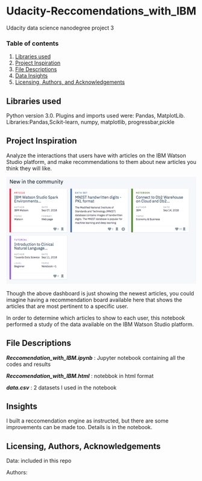 # Udacity-Reccomendations_with_IBM
Udacity data science nanodegree project 3

### Table of contents

1. [Libraries used](#Libraries)
2. [Project Inspiration](#Inspiration)
3. [File Descriptions](#files)
4. [Data Insights](#Insights)
5. [Licensing, Authors, and Acknowledgements](#licensing)


## Libraries used <a name="Libraries used"></a>

Python version 3.0.
Plugins and imports used were: Pandas, MatplotLib.
Libraries:Pandas,Scikit-learn, numpy, matplotlib, progressbar,pickle


## Project Inspiration<a name="Inspiration"></a>

Analyze the interactions that users have with articles on the IBM Watson Studio platform, and make recommendations to them about new articles you think they will like.

![dashboard screenshot](img.png)

Though the above dashboard is just showing the newest articles, you could imagine having a recommendation board available here that shows the articles that are most pertinent to a specific user.

In order to determine which articles to show to each user, this notebook performed a study of the data available on the IBM Watson Studio platform. 



## File Descriptions <a name="files"></a>

*__Reccomendation_with_IBM.ipynb__* : Jupyter notebook containing all the codes and results

*__Reccomendation_with_IBM.html__* : notebbok in html format

*__data.csv__* : 2 datasets I used in the notebook



## Insights<a name="insights"></a>

I built a reccomendation engine as instructed, but there are some improvements can be made too. Details is in the notebook. 

## Licensing, Authors, Acknowledgements<a name="licensing"></a>

Data: included in this repo

Authors: 

